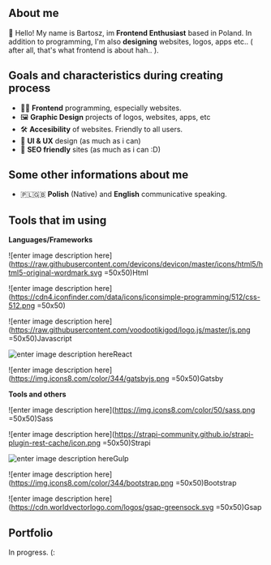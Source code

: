 

## About me 

👋 Hello!
 My name is Bartosz, im **Frontend Enthusiast** based in Poland. 
 In addition to programming, I'm also **designing** websites, logos, apps etc.. ( after all, that's what frontend is about hah.. ).

## Goals and characteristics during creating process

 - 👨‍💻 **Frontend** programming, especially websites.
 - 🖼 **Graphic Design** projects of logos, websites, apps, etc 
 - 🛠 **Accesibility** of websites. Friendly to all users.
 - 🧠 **UI & UX** design (as much as i can)
 - 🤖 **SEO friendly** sites (as much as i can :D)

## Some other informations about me
 - 🇵🇱🇬🇧 **Polish** (Native) and **English** communicative speaking.

## Tools that im using

 **Languages/Frameworks**

![enter image description here](https://raw.githubusercontent.com/devicons/devicon/master/icons/html5/html5-original-wordmark.svg =50x50)Html 

![enter image description here](https://cdn4.iconfinder.com/data/icons/iconsimple-programming/512/css-512.png =50x50)

![enter image description here](https://raw.githubusercontent.com/voodootikigod/logo.js/master/js.png =50x50)Javascript

![enter image description here](https://upload.wikimedia.org/wikipedia/commons/thumb/a/a7/React-icon.svg/50px-React-icon.svg.png )React

![enter image description here](https://img.icons8.com/color/344/gatsbyjs.png =50x50)Gatsby

 **Tools and others**

![enter image description here](https://img.icons8.com/color/50/sass.png =50x50)Sass

![enter image description here](https://strapi-community.github.io/strapi-plugin-rest-cache/icon.png =50x50)Strapi

![enter image description here](https://upload.wikimedia.org/wikipedia/commons/thumb/7/72/Gulp.js_Logo.svg/40px-Gulp.js_Logo.svg.png )Gulp

![enter image description here](https://img.icons8.com/color/344/bootstrap.png =50x50)Bootstrap

![enter image description here](https://cdn.worldvectorlogo.com/logos/gsap-greensock.svg =50x50)Gsap

## Portfolio
In progress. (:

